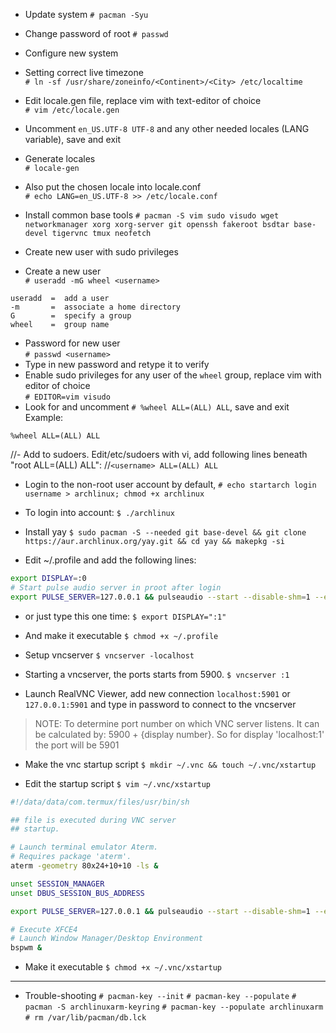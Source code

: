 
- Update system
`# pacman -Syu`

- Change password of root
`# passwd`

- Configure new system  
- Setting correct live timezone  
 `# ln -sf /usr/share/zoneinfo/<Continent>/<City> /etc/localtime`  
- Edit locale.gen file, replace vim with text-editor of choice  
 `# vim /etc/locale.gen`  
- Uncomment `en_US.UTF-8 UTF-8` and any other needed locales (LANG variable), save and exit  
- Generate locales  
 `# locale-gen`  
- Also put the chosen locale into locale.conf  
 `# echo LANG=en_US.UTF-8 >> /etc/locale.conf`  

- Install common base tools
`# pacman -S vim sudo visudo wget networkmanager xorg xorg-server git openssh fakeroot bsdtar base-devel tigervnc tmux neofetch`

- Create new user with sudo privileges  
- Create a new user  
`# useradd -mG wheel <username>`  
```
useradd  =  add a user
-m       =  associate a home directory
G        =  specify a group
wheel    =  group name
```
- Password for new user  
`# passwd <username>`  
- Type in new password and retype it to verify  
- Enable sudo privileges for any user of the `wheel` group, replace vim with editor of choice  
`# EDITOR=vim visudo`  
- Look for and uncomment `# %wheel ALL=(ALL) ALL`, save and exit  
  Example:  
```
%wheel ALL=(ALL) ALL
```

//- Add <username> to sudoers. Edit/etc/sudoers with vi, add following lines beneath "root ALL=(ALL) ALL":
//`<username> ALL=(ALL) ALL`

- Login to the non-root user account by default,
`# echo startarch login username > archlinux; chmod +x archlinux`

- To login into account:
`$ ./archlinux`

- Install yay
`$ sudo pacman -S --needed git base-devel && git clone https://aur.archlinux.org/yay.git && cd yay && makepkg -si`

- Edit ~/.profile and add the following lines:
```bash
export DISPLAY=:0
# Start pulse audio server in proot after login
export PULSE_SERVER=127.0.0.1 && pulseaudio --start --disable-shm=1 --exit-idle-time=-1
```
- or just type this one time:
`$ export DISPLAY=":1"`

- And make it executable
`$ chmod +x ~/.profile`

- Setup vncserver
`$ vncserver -localhost`

- Starting a vncserver, the ports starts from 5900.
`$ vncserver :1`

- Launch RealVNC Viewer, add new connection `localhost:5901` or `127.0.0.1:5901` and type in password to connect to the vncserver
> NOTE: To determine port number on which VNC server listens. It can be calculated by: 5900 + {display number}. So for display 'localhost:1' the port will be 5901

- Make the vnc startup script
`$ mkdir ~/.vnc && touch ~/.vnc/xstartup`

- Edit the startup script
`$ vim ~/.vnc/xstartup`
```bash
#!/data/data/com.termux/files/usr/bin/sh

## file is executed during VNC server
## startup.

# Launch terminal emulator Aterm.
# Requires package 'aterm'.
aterm -geometry 80x24+10+10 -ls &

unset SESSION_MANAGER
unset DBUS_SESSION_BUS_ADDRESS

export PULSE_SERVER=127.0.0.1 && pulseaudio --start --disable-shm=1 --exit-idle-time=-1

# Execute XFCE4
# Launch Window Manager/Desktop Environment
bspwm &

```
- Make it executable
`$ chmod +x ~/.vnc/xstartup`

- - -

- Trouble-shooting
`# pacman-key --init`
`# pacman-key --populate`
`# pacman -S archlinuxarm-keyring`
`# pacman-key --populate archlinuxarm`
`# rm /var/lib/pacman/db.lck`

